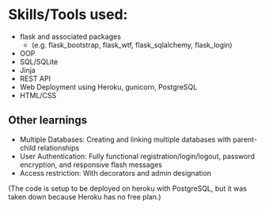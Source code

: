# Skills/Tools used:
* flask and associated packages
  * (e.g. flask_bootstrap, flask_wtf, flask_sqlalchemy, flask_login)  
* OOP  
* SQL/SQLite
* Jinja
* REST API
* Web Deployment using Heroku, gunicorn, PostgreSQL
* HTML/CSS

## **Other learnings**
* Multiple Databases: Creating and linking multiple databases with parent-child relationships
* User Authentication: Fully functional registration/login/logout, password encryption, and responsive flash messages
* Access restriction: With decorators and admin designation

(The code is setup to be deployed on heroku with PostgreSQL, but it was taken down because Heroku has no free plan.)

